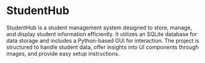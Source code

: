 # StudentHub
StudentHub is a student management system designed to store, manage, and display student information efficiently. It utilizes an SQLite database for data storage and includes a Python-based GUI for interaction. The project is structured to handle student data, offer insights into UI components through images, and provide easy setup instructions.
